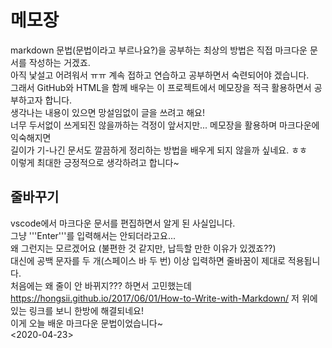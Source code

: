 # 메모장
markdown 문법(문법이라고 부르나요?)을 공부하는 최상의 방법은 직접 마크다운 문서를 작성하는 거겠죠.  
아직 낯설고 어려워서 ㅠㅠ 계속 접하고 연습하고 공부하면서 숙련되어야 겠습니다.  
그래서 GitHub와 HTML을 함께 배우는 이 프로젝트에서 메모장을 적극 활용하면서 공부하고자 합니다.  
생각나는 내용이 있으면 망설임없이 글을 쓰려고 해요!  
너무 두서없이 쓰게되진 않을까하는 걱정이 앞서지만... 메모장을 활용하며 마크다운에 익숙해지면   
길이가 기-나긴 문서도 깔끔하게 정리하는 방법을 배우게 되지 않을까 싶네요. ㅎㅎ  
이렇게 최대한 긍정적으로 생각하려고 합니다~

## 줄바꾸기
vscode에서 마크다운 문서를 편집하면서 알게 된 사실입니다.  
그냥 '''Enter'''를 입력해서는 안되더라고요...  
왜 그런지는 모르겠어요 (불편한 것 같지만, 납득할 만한 이유가 있겠죠??)  
대신에 공백 문자를 두 개(스페이스 바 두 번) 이상 입력하면 줄바꿈이 제대로 적용됩니다.  
처음에는 왜 줄이 안 바뀌지??? 하면서 고민했는데  
https://hongsii.github.io/2017/06/01/How-to-Write-with-Markdown/
저 위에 있는 링크를 보니 한방에 해결되네요!  
이게 오늘 배운 마크다운 문법이었습니다~  
<2020-04-23>